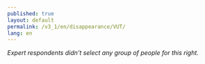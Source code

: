 ```yaml
---
published: true
layout: default
permalink: /v3_1/en/disappearance/VUT/
lang: en
---
```

_Expert respondents didn’t select any group of people for this right._
